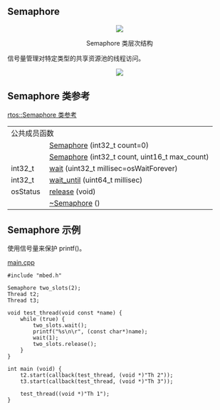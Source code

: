 ## Semaphore
<div align=center><img src="https://os.mbed.com/docs/v5.9/mbed-os-api-doxy/classrtos_1_1_semaphore.png">

Semaphore 类层次结构</div>                                                                          

信号量管理对特定类型的共享资源池的线程访问。
<div align=center><img src="https://s3-us-west-2.amazonaws.com/mbed-os-docs-images/Semaphore.png"></div>

## Semaphore 类参考
[rtos::Semaphore 类参考](http://os.mbed.com/docs/v5.9/mbed-os-api-doxy/classrtos_1_1_semaphore.html)

<table><tbody><tr><td colspan="2">公共成员函数</td>
		</tr><tr><td style="vertical-align:top;">&nbsp;</td>
			<td style="vertical-align:bottom;"><a href="http://os.mbed.com/docs/v5.9/mbed-os-api-doxy/classrtos_1_1_semaphore.html#a4b8ed761eacc1224603d7bd6dd95f62a" rel="nofollow" target="_blank">Semaphore</a> (int32_t count=0)</td>
		</tr><tr><td style="vertical-align:top;">&nbsp;</td>
			<td style="vertical-align:bottom;"><a href="http://os.mbed.com/docs/v5.9/mbed-os-api-doxy/classrtos_1_1_semaphore.html#a86039c3d5993b00a8c2cf20972e5faa6" rel="nofollow" target="_blank">Semaphore</a> (int32_t count, uint16_t max_count)</td>
		</tr><tr><td style="vertical-align:top;">int32_t&nbsp;</td>
			<td style="vertical-align:bottom;"><a href="http://os.mbed.com/docs/v5.9/mbed-os-api-doxy/classrtos_1_1_semaphore.html#a70fcb54c8a53508aef82cf8528d0f02c" rel="nofollow" target="_blank">wait</a> (uint32_t millisec=osWaitForever)</td>
		</tr><tr><td style="vertical-align:top;">int32_t&nbsp;</td>
			<td style="vertical-align:bottom;"><a href="http://os.mbed.com/docs/v5.9/mbed-os-api-doxy/classrtos_1_1_semaphore.html#a398a70a2d2126d55a3f2af8efd9143ad" rel="nofollow" target="_blank">wait_until</a> (uint64_t millisec)</td>
		</tr><tr><td style="vertical-align:top;">osStatus&nbsp;</td>
			<td style="vertical-align:bottom;"><a href="http://os.mbed.com/docs/v5.9/mbed-os-api-doxy/classrtos_1_1_semaphore.html#ad82e4bc6f4096bd8c465b3f288fccef4" rel="nofollow" target="_blank">release</a> (void)</td>
		</tr><tr><td style="vertical-align:top;">&nbsp;</td>
			<td style="vertical-align:bottom;"><a href="http://os.mbed.com/docs/v5.9/mbed-os-api-doxy/classrtos_1_1_semaphore.html#a47573340e5d0979f88ead8d63d36569c" rel="nofollow" target="_blank">~Semaphore</a> ()</td>
		</tr></tbody></table>

## Semaphore 示例
使用信号量来保护 printf()。

[main.cpp](https://os.mbed.com/teams/mbed_example/code/rtos_semaphore/file/574f47121e8e/main.cpp)     
```
#include "mbed.h"
 
Semaphore two_slots(2);
Thread t2;
Thread t3;
    
void test_thread(void const *name) {
    while (true) {
        two_slots.wait();
        printf("%s\n\r", (const char*)name);
        wait(1);
        two_slots.release();
    }
}
 
int main (void) {
    t2.start(callback(test_thread, (void *)"Th 2"));
    t3.start(callback(test_thread, (void *)"Th 3"));
 
    test_thread((void *)"Th 1");
}
```